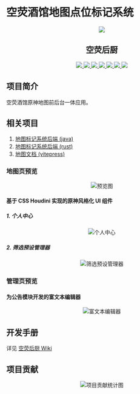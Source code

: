 # 空荧酒馆地图点位标记系统

<div align="center">
  <img src="./public/favicon.ico" >
  <h2>空荧后厨</h2>
  <div>
    <a href="https://www.typescriptlang.org" target="_blank">
      <img src="https://img.shields.io/badge/typescript-5.3-blue">
    </a>
    <a href="https://cn.vuejs.org" target="_blank">
      <img src="https://img.shields.io/badge/node.js-18-green">
    </a>
    <a href="https://cn.vitejs.dev" target="_blank">
      <img src="https://img.shields.io/badge/vite.js-5.1-green">
    </a>
    <a href="https://cn.vuejs.org" target="_blank">
      <img src="https://img.shields.io/badge/vue.js-3.4-green">
    </a>
    <a href="https://deck.gl" target="_blank">
      <img src="https://img.shields.io/badge/deck.gl-8.9-B77546">
    </a>
    <a href="https://deck.gl" target="_blank">
      <img src="https://img.shields.io/badge/tiptap-2.2-B77546">
    </a>
    <a href="https://deck.gl" target="_blank">
      <img src="https://img.shields.io/badge/dexie.js-3.2-B77546">
    </a>
  </div>
</div>

## 项目简介

空荧酒馆原神地图前后台一体应用。

## 相关项目

1. [地图标记系统后端 (java)](https://github.com/kongying-tavern/genshin-map-cloud)
2. [地图标记系统后端 (rust)](https://github.com/kongying-tavern/genshin-cloud-rust)
3. [地图文档 (vitepress)](https://github.com/kongying-tavern/docs)

### 地图页预览

<div align="center">
  <img
    src="https://github.com/kongying-tavern/map_register_v3/assets/27633284/9f4afe24-22bc-4681-9c86-76da515b66af"
    alt="预览图"
  >
</div>

#### 基于 CSS Houdini 实现的原神风格化 UI 组件

##### 1. 个人中心

<div align="center">
  <img
    src="https://github.com/kongying-tavern/map_register_v3/assets/27633284/e11320d6-55fe-436c-8584-05bb73047b87"
    alt="个人中心"
  >
</div>

##### 2. 筛选预设管理器

<div align="center">
  <img
    src="https://github.com/kongying-tavern/map_register_v3/assets/27633284/28f20340-3585-4690-96f6-23b419392973"
    alt="筛选预设管理器"
  >
</div>

### 管理页预览

#### 为公告模块开发的富文本编辑器

<div align="center">
  <img
    src="https://github.com/kongying-tavern/map_register_v3/assets/27633284/d37d5310-8c66-44b4-8855-49393a03fb7e"
    alt="富文本编辑器"
  >
</div>

## 开发手册

详见 [空荧后厨 Wiki](https://github.com/kongying-tavern/map_register_v3/wiki)

## 项目贡献

<div align="center">
  <img
    src="https://repobeats.axiom.co/api/embed/7910e599e7842fa48c48295b7fcbf0d4e39a9c6b.svg"
    alt="项目贡献统计图"
  >
</div>
